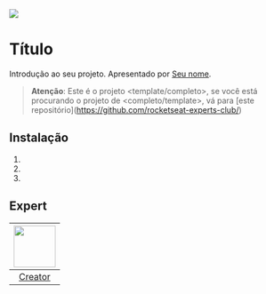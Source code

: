 <img src="https://storage.googleapis.com/golden-wind/experts-club/capa-github.svg" />

# Título

Introdução ao seu projeto. Apresentado por [Seu nome][1].

> __Atenção__: Este é o projeto <template/completo>, se você está procurando o projeto de <completo/template>, vá para [este repositório](https://github.com/rocketseat-experts-club/<seu projeto aqui>)

## Instalação

1.
2.
3.

## Expert

| [<img src="https://github.com/<seu handle>.png" width="75px;"/>][1] |
| :-: |
|[Creator][1]|


[1]: https://seusite.com.br
